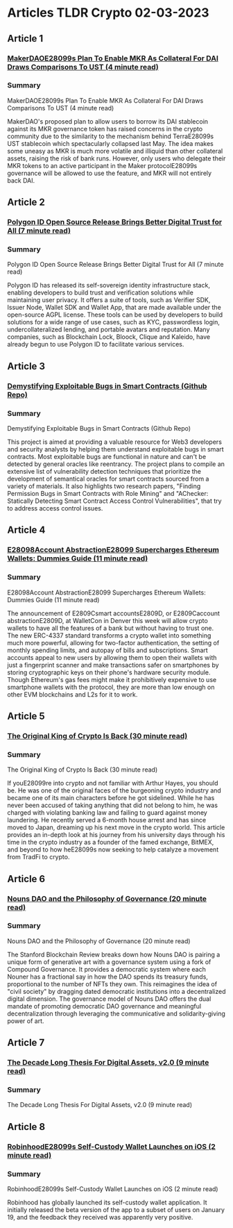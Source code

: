# Articles TLDR Crypto 02-03-2023

## Article 1
### [MakerDAOE28099s Plan To Enable MKR As Collateral For DAI Draws Comparisons To UST (4 minute read)](https://tldr.tech)
### Summary 
 MakerDAOE28099s Plan To Enable MKR As Collateral For DAI Draws Comparisons To UST (4 minute read)

MakerDAO's proposed plan to allow users to borrow its DAI stablecoin against its MKR governance token has raised concerns in the crypto community due to the similarity to the mechanism behind TerraE28099s UST stablecoin which spectacularly collapsed last May. The idea makes some uneasy as MKR is much more volatile and illiquid than other collateral assets, raising the risk of bank runs. However, only users who delegate their MKR tokens to an active participant in the Maker protocolE28099s governance will be allowed to use the feature, and MKR will not entirely back DAI.

## Article 2
### [Polygon ID Open Source Release Brings Better Digital Trust for All (7 minute read)](https://tldr.tech)
### Summary 
 Polygon ID Open Source Release Brings Better Digital Trust for All (7 minute read)

Polygon ID has released its self-sovereign identity infrastructure stack, enabling developers to build trust and verification solutions while maintaining user privacy. It offers a suite of tools, such as Verifier SDK, Issuer Node, Wallet SDK and Wallet App, that are made available under the open-source AGPL license. These tools can be used by developers to build solutions for a wide range of use cases, such as KYC, passwordless login, undercollateralized lending, and portable avatars and reputation. Many companies, such as Blockchain Lock, Bloock, Clique and Kaleido, have already begun to use Polygon ID to facilitate various services.</span>

## Article 3
### [Demystifying Exploitable Bugs in Smart Contracts (Github Repo)](https://tldr.tech)
### Summary 
 Demystifying Exploitable Bugs in Smart Contracts (Github Repo)

This project is aimed at providing a valuable resource for Web3 developers and security analysts by helping them understand exploitable bugs in smart contracts. Most exploitable bugs are functional in nature and can't be detected by general oracles like reentrancy. The project plans to compile an extensive list of vulnerability detection techniques that prioritize the development of semantical oracles for smart contracts sourced from a variety of materials. It also highlights two research papers, "Finding Permission Bugs in Smart Contracts with Role Mining" and "AChecker: Statically Detecting Smart Contract Access Control Vulnerabilities", that try to address access control issues.

## Article 4
### [E28098Account AbstractionE28099 Supercharges Ethereum Wallets: Dummies Guide (11 minute read)](https://tldr.tech)
### Summary 
 E28098Account AbstractionE28099 Supercharges Ethereum Wallets: Dummies Guide (11 minute read)

The announcement of E2809Csmart accountsE2809D, or E2809Caccount abstractionE2809D, at WalletCon in Denver this week will allow crypto wallets to have all the features of a bank but without having to trust one. The new ERC-4337 standard transforms a crypto wallet into something much more powerful, allowing for two-factor authentication, the setting of monthly spending limits, and autopay of bills and subscriptions. Smart accounts appeal to new users by allowing them to open their wallets with just a fingerprint scanner and make transactions safer on smartphones by storing cryptographic keys on their phone's hardware security module. Though Ethereum's gas fees might make it prohibitively expensive to use smartphone wallets with the protocol, they are more than low enough on other EVM blockchains and L2s for it to work.

## Article 5
### [The Original King of Crypto Is Back (30 minute read)](https://tldr.tech)
### Summary 
 The Original King of Crypto Is Back (30 minute read)

If youE28099re into crypto and not familiar with Arthur Hayes, you should be. He was one of the original faces of the burgeoning crypto industry and became one of its main characters before he got sidelined. While he has never been accused of taking anything that did not belong to him, he was charged with violating banking law and failing to guard against money laundering. He recently served a 6-month house arrest and has since moved to Japan, dreaming up his next move in the crypto world. This article provides an in-depth look at his journey from his university days through his time in the crypto industry as a founder of the famed exchange, BitMEX, and beyond to how heE28099s now seeking to help catalyze a movement from TradFi to crypto.

## Article 6
### [Nouns DAO and the Philosophy of Governance (20 minute read)](https://tldr.tech)
### Summary 
 Nouns DAO and the Philosophy of Governance (20 minute read)

The Stanford Blockchain Review breaks down how Nouns DAO is pairing a unique form of generative art with a governance system using a fork of Compound Governance. It provides a democratic system where each Nouner has a fractional say in how the DAO spends its treasury funds, proportional to the number of NFTs they own. This reimagines the idea of "civil society" by dragging dated democratic institutions into a decentralized digital dimension. The governance model of Nouns DAO offers the dual mandate of promoting democratic DAO governance and meaningful decentralization through leveraging the communicative and solidarity-giving power of art.

## Article 7
### [The Decade Long Thesis For Digital Assets, v2.0 (9 minute read)</strong>](https://tldr.tech)
### Summary 
 The Decade Long Thesis For Digital Assets, v2.0 (9 minute read)</strong>

## Article 8
### [RobinhoodE28099s Self-Custody Wallet Launches on iOS (2 minute read)](https://tldr.tech)
### Summary 
 RobinhoodE28099s Self-Custody Wallet Launches on iOS (2 minute read)

Robinhood has globally launched its self-custody wallet application. It initially released the beta version of the app to a subset of users on January 19, and the feedback they received was apparently very positive.

